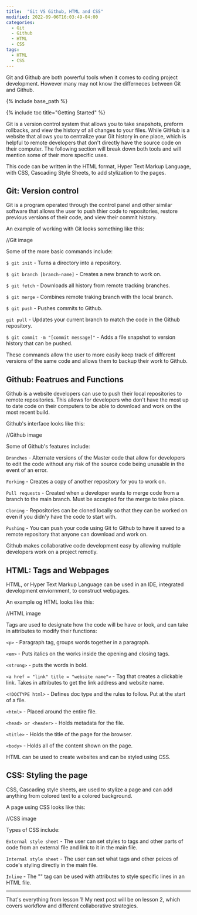 ```yaml
---
title:  "Git VS Github, HTML and CSS"
modified: 2022-09-06T16:03:49-04:00
categories: 
  - Git
  - Github
  - HTML
  - CSS
tags:
  - HTML
  - CSS
---
```


Git and Github are both powerful tools when it comes to coding project development. However many may not know the differneces between Git and Github.

{% include base_path %}

{% include toc title="Getting Started" %}

Git is a version control system that allows you to take snapshots, preform rollbacks, and view the history of all changes to your files. While GitHub is a website that allows you to centralize your Git history in one place, which is helpful to remote developers that don't directly have the source code on their computer. The following section will break down both tools and will mention some of their more specific uses.

This code can be written in the HTML format, Hyper Text Markup Language, with CSS, Cascading Style Sheets, to add stylization to the pages.

## Git: Version control 

Git is a program operated through the control panel and other similar software that allows the user to push thier code to repositories, restore previous versions of their code, and view their commit history.

An example of working with Git looks something like this:

//Git image

Some of the more basic commands include: 

`$ git init` - Turns a directory into a repository.

`$ git branch [branch-name]` - Creates a new branch to work on.

`$ git fetch` - Downloads all history from remote tracking branches.

`$ git merge` - Combines remote traking branch with the local branch.

`$ git push` - Pushes commits to Github.

`git pull` - Updates your current branch to match the code in the Github repository.

`$ git commit -m "[commit message]"` - Adds a file snapshot to version history that can be pushed.

These commands allow the user to more easily keep track of different versions of the same code and allows them to backup their work to Github.


## Github: Featrues and Functions

Github is a website developers can use to push their local repositories to remote repositories. This allows for developers who don't have the most up to date code on their computers to be able to download and work on the most recent build.

Github's interface looks like this:

//Github image

Some of  Github's features include:

`Branches` - Alternate versions of the Master code that allow for developers to edit the code without any risk of the source code being unusable in the event of an error.

`Forking` - Creates a copy of another repository for you to work on.

`Pull requests` - Created when a developer wants to merge code from a branch to the main branch. Must be accepted for the merge to take place.

`Cloning` - Repositories can be cloned locally so that they can be worked on even if you didn'y have the code to start with.

`Pushing` - You can push your code using Git to Github to have it saved to a remote repository that anyone can download and work on.

Github makes collaborative code development easy by allowing multiple developers work on a project remotly.

## HTML: Tags and Webpages

HTML, or Hyper Text Markup Language can be used in an IDE, integrated development enviornment, to construct webpages.

An example og HTML looks like this:

//HTML image

Tags are used to designate how the code will be have or look, and can take in attributes to modify their functions:

`<p>` - Paragraph tag, groups words together in a paragraph.

`<em>` - Puts italics on the works inside the opening and closing tags.

`<strong>` - puts the words in bold.

`<a href = "link" title = "website name">` - Tag that creates a clickable link. Takes in attributes to get the link address and website name.

`<!DOCTYPE html>` - Defines doc type and the rules to follow. Put at the start of a file.

`<html>` - Placed around the entire file.

`<head> or <header>` - Holds metadata for the file.

`<title>` - Holds the title of the page for the browser.

`<body>` - Holds all of the content shown on the page.

HTML can be used to create websites and can be styled using CSS.

## CSS: Styling the page

CSS, Cascading style sheets, are used to stylize a page and can add anything from colored text to a colored background.

A page using CSS looks like this:

//CSS image

Types of CSS include:

`External style sheet` - The user can set styles to tags and other parts of code from an external file and link to it in the main file.

`Internal style sheet` - The user can set what tags and other peices of code's styling directly in the main file.

`Inline` - The "<stlye>" tag can be used with attributes to style specific lines in an HTML file.
  

---

That's everything from lesson 1! My next post will be on lesson 2, which covers workflow and different collaborative strategies.
